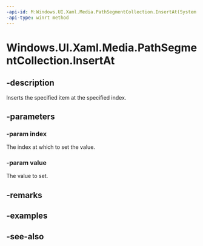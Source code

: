 ```yaml
---
-api-id: M:Windows.UI.Xaml.Media.PathSegmentCollection.InsertAt(System.UInt32,Windows.UI.Xaml.Media.PathSegment)
-api-type: winrt method
---
```


<!-- Method syntax
public void InsertAt(System.UInt32 index, Windows.UI.Xaml.Media.PathSegment value)
-->

# Windows.UI.Xaml.Media.PathSegmentCollection.InsertAt

## -description
Inserts the specified item at the specified index.



## -parameters
### -param index
The index at which to set the value.

### -param value
The value to set.

## -remarks

## -examples

## -see-also

